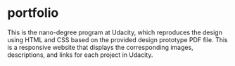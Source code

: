 # portfolio
This is the nano-degree program at Udacity, which reproduces the design using HTML and CSS based on the provided design prototype PDF file. This is a responsive website that displays the corresponding images, descriptions, and links for each project in Udacity.

